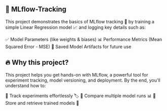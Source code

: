 ## 🚀 MLflow-Tracking
This project demonstrates the basics of MLflow tracking 📝 by training a simple Linear Regression model 📈 and logging key details such as:

✅ Model Parameters (like weights & biases)
📊 Performance Metrics (Mean Squared Error - MSE)
📁 Saved Model Artifacts for future use

## 🔥 Why this project?
This project helps you get hands-on with MLflow, a powerful tool for experiment tracking, model versioning, and deployment. By the end, you'll understand how to:

🔹 Track experiments effortlessly 🏷️
🔹 Compare multiple model runs 📊
🔹 Store and retrieve trained models 🎯
